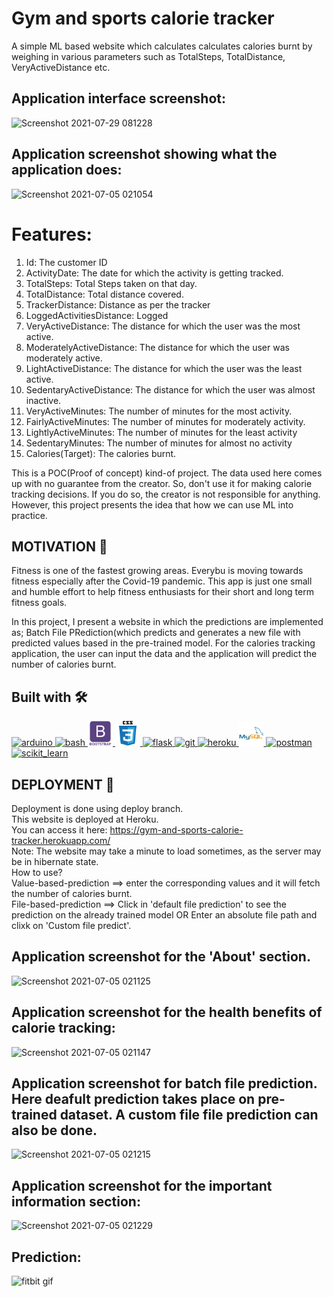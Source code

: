 # Gym and sports calorie tracker
A simple ML based website which calculates calculates calories burnt by weighing in various parameters such as TotalSteps, TotalDistance, VeryActiveDistance etc.

## Application interface screenshot:
![Screenshot 2021-07-29 081228](https://user-images.githubusercontent.com/5305547/127722922-e64f813f-13a8-4310-a85b-a1f0b730d278.png)


## Application screenshot showing what the application does:
![Screenshot 2021-07-05 021054](https://user-images.githubusercontent.com/5305547/127000193-452f106b-849c-445a-af4b-001815aca210.png)

# Features:
1.	Id: The customer ID
2.	ActivityDate: The date for which the activity is getting tracked.
3.	TotalSteps:  Total Steps taken on that day.
4.	TotalDistance: Total distance covered.
5.	TrackerDistance: Distance as per the tracker
6.	LoggedActivitiesDistance: Logged 
7.	VeryActiveDistance: The distance for which the user was the most active. 
8.	ModeratelyActiveDistance: The distance for which the user was moderately active.
9.	LightActiveDistance: The distance for which the user was the least active.
10.	SedentaryActiveDistance: The distance for which the user was almost inactive.
11.	VeryActiveMinutes: The number of minutes for the most activity.
12.	FairlyActiveMinutes: The number of minutes for moderately activity.
13.	LightlyActiveMinutes: The number of minutes for the least activity
14.	SedentaryMinutes: The number of minutes for almost no activity
15.	Calories(Target): The calories burnt. 


This is a POC(Proof of concept) kind-of project. The data used here comes up with no guarantee from the creator. So, don't use it for making calorie tracking decisions. If you do so, the creator is not responsible for anything. However, this project presents the idea that how we can use ML into practice.

## MOTIVATION 💪
Fitness is one of the fastest growing areas. Everybu is moving towards fitness especially after the Covid-19 pandemic. This app is just one small and humble effort to help fitness enthusiasts for their short and long term fitness goals. 

In this project, I present a website in which the predictions are implemented as; Batch File PRediction(which predicts and generates a new file with predicted values based in the pre-trained model. 
For the calories tracking application, the user can input the data and the application will predict the number of calories burnt.


## Built with 🛠️
<p align="left"> <a href="https://www.arduino.cc/" target="_blank"> <img src="https://cdn.worldvectorlogo.com/logos/arduino-1.svg" alt="arduino" width="40" height="40"/> </a> <a href="https://www.gnu.org/software/bash/" target="_blank"> <img src="https://www.vectorlogo.zone/logos/gnu_bash/gnu_bash-icon.svg" alt="bash" width="40" height="40"/> </a> <a href="https://getbootstrap.com" target="_blank"> <img src="https://raw.githubusercontent.com/devicons/devicon/master/icons/bootstrap/bootstrap-plain-wordmark.svg" alt="bootstrap" width="40" height="40"/> </a> <a href="https://www.w3schools.com/css/" target="_blank"> <img src="https://raw.githubusercontent.com/devicons/devicon/master/icons/css3/css3-original-wordmark.svg" alt="css3" width="40" height="40"/> </a><a href="https://flask.palletsprojects.com/" target="_blank"> <img src="https://www.vectorlogo.zone/logos/pocoo_flask/pocoo_flask-icon.svg" alt="flask" width="40" height="40"/> </a> <a href="https://git-scm.com/" target="_blank"> <img src="https://www.vectorlogo.zone/logos/git-scm/git-scm-icon.svg" alt="git" width="40" height="40"/> </a> <a href="https://heroku.com" target="_blank"> <img src="https://www.vectorlogo.zone/logos/heroku/heroku-icon.svg" alt="heroku" width="40" height="40"/> </a> <a href="https://www.mysql.com/" target="_blank"> <img src="https://raw.githubusercontent.com/devicons/devicon/master/icons/mysql/mysql-original-wordmark.svg" alt="mysql" width="40" height="40"/> </a><a href="https://postman.com" target="_blank"> <img src="https://www.vectorlogo.zone/logos/getpostman/getpostman-icon.svg" alt="postman" width="40" height="40"/> </a><a href="https://scikit-learn.org/" target="_blank"> <img src="https://upload.wikimedia.org/wikipedia/commons/0/05/Scikit_learn_logo_small.svg" alt="scikit_learn" width="40" height="40"/> </a></p>       

    

## DEPLOYMENT 🚀
Deployment is done using deploy branch.<br/>
This website is deployed at Heroku.<br/>
You can access it here: https://gym-and-sports-calorie-tracker.herokuapp.com/ <br/>
Note: The website may take a minute to load sometimes, as the server may be in hibernate state.<br/>
How to use? <br/>
Value-based-prediction ==> enter the corresponding values and it will fetch the number of calories burnt.<br/>
File-based-prediction  ==> Click in 'default file prediction' to see the prediction on the already trained model OR Enter an absolute file path and clixk on 'Custom file predict'.



## Application screenshot for the 'About' section.
![Screenshot 2021-07-05 021125](https://user-images.githubusercontent.com/5305547/127006780-e9db9aab-a120-4e03-914c-0b6c4e60117e.png)
## Application screenshot for the health benefits of calorie tracking:
![Screenshot 2021-07-05 021147](https://user-images.githubusercontent.com/5305547/127006914-98cb98d5-9f91-44cf-ab01-7890a3e3cc9d.png)

## Application screenshot for batch file prediction. Here deafult prediction takes place on pre-trained dataset. A custom file file prediction can also be done.
![Screenshot 2021-07-05 021215](https://user-images.githubusercontent.com/5305547/127007072-be80bb04-646c-49b2-8eea-94059ad1bcfe.png)

## Application screenshot for the important information section:
![Screenshot 2021-07-05 021229](https://user-images.githubusercontent.com/5305547/127007130-bef97d9b-bb39-47e1-8c31-cbfbdc27869d.png)

## Prediction:
![fitbit gif](https://user-images.githubusercontent.com/5305547/127011833-bf847429-45ca-4909-9020-4403d4e4a3bc.gif)


